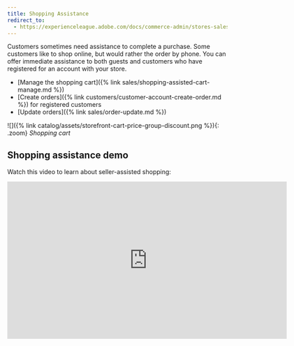 ```yaml
---
title: Shopping Assistance
redirect_to:
  - https://experienceleague.adobe.com/docs/commerce-admin/stores-sales/introduction.html#shopping-assistance
---
```


Customers sometimes need assistance to complete a purchase. Some customers like to shop online, but would rather the order by phone. You can offer immediate assistance to both guests and customers who have registered for an account with your store.

- [Manage the shopping cart]({% link sales/shopping-assisted-cart-manage.md %})
- [Create orders]({% link customers/customer-account-create-order.md %}) for registered customers
- [Update orders]({% link sales/order-update.md %})

![]({% link catalog/assets/storefront-cart-price-group-discount.png %}){: .zoom}
_Shopping cart_

## Shopping assistance demo

Watch this video to learn about seller-assisted shopping:

<iframe title="Adobe Video Publishing Cloud Player" width="640" height="360" src="https://video.tv.adobe.com/v/343662/" frameborder="0" webkitallowfullscreen mozallowfullscreen allowfullscreen scrolling="no"></iframe>
